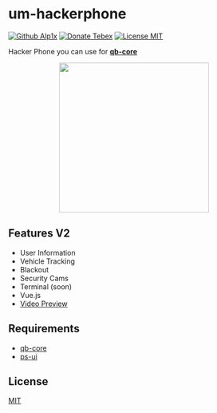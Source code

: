# um-hackerphone
[![Github Alp1x](https://img.shields.io/badge/Github-alp1x-pink?style=for-the-badge&logo=github)](https://github.com/alp1x/)
[![Donate Tebex](https://img.shields.io/badge/Coffee-Donate-%23FFDD00?style=for-the-badge&logo=buymeacoffee)](https://uyuyorum.tebex.io/package/4721743)
[![License MIT](https://img.shields.io/badge/License-MIT-green?style=for-the-badge&logo=opensourceinitiative)](https://choosealicense.com/licenses/mit/)


Hacker Phone you can use for **[qb-core](https://github.com/qbcore-framework/qb-core)**

<p align="center">
  <img width="300" height="300" src="https://cdn.discordapp.com/attachments/714262233730908230/1038588183501344788/fivemhackerphone.png">
</p>


## Features V2
+ User Information
+ Vehicle Tracking
+ Blackout
+ Security Cams
+ Terminal (soon)
+ Vue.js
+ [Video Preview](https://www.youtube.com/watch?v=RuDvjsSow4A)



## Requirements
+ [qb-core](https://github.com/qbcore-framework/qb-core)
+ [ps-ui](https://github.com/Project-Sloth/ps-ui)



## License
[MIT](https://choosealicense.com/licenses/mit/)
